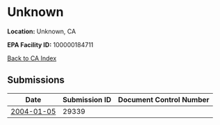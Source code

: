 # Unknown

**Location:** Unknown, CA

**EPA Facility ID:** 100000184711

[Back to CA Index](../../index.md)

## Submissions

| Date | Submission ID | Document Control Number |
|------|--------------|-------------------------|
| [2004-01-05](submissions/29339.md) | 29339 |  |
